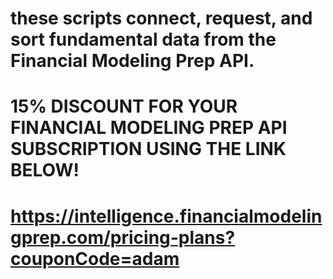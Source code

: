 # these scripts connect, request, and sort fundamental data from the Financial Modeling Prep API.

# 15% DISCOUNT FOR YOUR  FINANCIAL MODELING PREP API SUBSCRIPTION USING THE LINK BELOW! 

# https://intelligence.financialmodelingprep.com/pricing-plans?couponCode=adam
